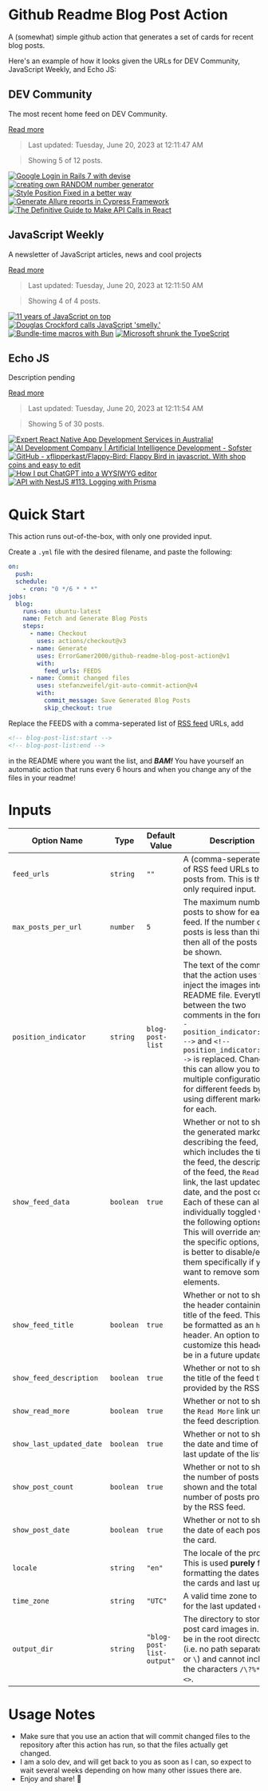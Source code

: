 # Github Readme Blog Post Action

A (somewhat) simple github action that generates a set of cards for recent blog posts.

Here's an example of how it looks given the URLs for DEV Community, JavaScript Weekly, and Echo JS:

<!-- post-list:start -->
## DEV Community

The most recent home feed on DEV Community.

[Read more](https://dev.to)
> Last updated: Tuesday, June 20, 2023 at 12:11:47 AM

> Showing 5 of 12 posts.

[![Google Login in Rails 7 with devise](https://raw.githubusercontent.com/ErrorGamer2000/github-readme-blog-post-action/main/generated_files/DEV_Community/Google_Login_in_Rails_7_with_devise.svg)](https://dev.to/ahmadraza/google-login-in-rails-7-with-devise-2gpo)
[![creating own RANDOM number generator](https://raw.githubusercontent.com/ErrorGamer2000/github-readme-blog-post-action/main/generated_files/DEV_Community/creating_own_RANDOM_number_generator.svg)](https://dev.to/coderatul/creating-own-random-number-generator-51dk)
[![Style Position Fixed in a better way](https://raw.githubusercontent.com/ErrorGamer2000/github-readme-blog-post-action/main/generated_files/DEV_Community/Style_Position_Fixed_in_a_better_way.svg)](https://dev.to/integridsolutions/style-position-fixed-in-a-better-way-169g)
[![Generate Allure reports in Cypress Framework](https://raw.githubusercontent.com/ErrorGamer2000/github-readme-blog-post-action/main/generated_files/DEV_Community/Generate_Allure_reports_in_Cypress_Framework.svg)](https://dev.to/raghwendrasonu/generate-allure-reports-in-cypress-framework-1odb)
[![The Definitive Guide to Make API Calls in React](https://raw.githubusercontent.com/ErrorGamer2000/github-readme-blog-post-action/main/generated_files/DEV_Community/The_Definitive_Guide_to_Make_API_Calls_in_React.svg)](https://dev.to/wolfflucas/the-definitive-guide-to-make-api-calls-in-react-2c1i)


## JavaScript Weekly

A newsletter of JavaScript articles, news and cool projects

[Read more](https://javascriptweekly.com/)
> Last updated: Tuesday, June 20, 2023 at 12:11:50 AM

> Showing 4 of 4 posts.

[![11 years of JavaScript on top](https://raw.githubusercontent.com/ErrorGamer2000/github-readme-blog-post-action/main/generated_files/JavaScript_Weekly/11_years_of_JavaScript_on_top.svg)](https://javascriptweekly.com/issues/643)
[![Douglas Crockford calls JavaScript 'smelly.'](https://raw.githubusercontent.com/ErrorGamer2000/github-readme-blog-post-action/main/generated_files/JavaScript_Weekly/Douglas_Crockford_calls_JavaScript_'smelly.'.svg)](https://javascriptweekly.com/issues/642)
[![Bundle-time macros with Bun](https://raw.githubusercontent.com/ErrorGamer2000/github-readme-blog-post-action/main/generated_files/JavaScript_Weekly/Bundle-time_macros_with_Bun.svg)](https://javascriptweekly.com/issues/641)
[![Microsoft shrunk the TypeScript](https://raw.githubusercontent.com/ErrorGamer2000/github-readme-blog-post-action/main/generated_files/JavaScript_Weekly/Microsoft_shrunk_the_TypeScript.svg)](https://javascriptweekly.com/issues/640)


## Echo JS

Description pending

[Read more](
http://www.echojs.com
)
> Last updated: Tuesday, June 20, 2023 at 12:11:54 AM

> Showing 5 of 30 posts.

[![Expert React Native App Development Services in Australia!](https://raw.githubusercontent.com/ErrorGamer2000/github-readme-blog-post-action/main/generated_files/_Echo_JS_/Expert_React_Native_App_Development_Services_in_Australia!.svg)](https://www.hybridappbuilders.com/react-native-app-development-australia/)
[![AI Development Company | Artificial Intelligence Development - Sofster](https://raw.githubusercontent.com/ErrorGamer2000/github-readme-blog-post-action/main/generated_files/_Echo_JS_/AI_Development_Company___Artificial_Intelligence_Development_-_Sofster.svg)](https://sofster.com/ai-application-development-company/)
[![GitHub - xflipperkast/Flappy-Bird: Flappy Bird in javascript. With shop coins and easy to edit](https://raw.githubusercontent.com/ErrorGamer2000/github-readme-blog-post-action/main/generated_files/_Echo_JS_/GitHub_-_xflipperkast_Flappy-Bird__Flappy_Bird_in_javascript._With_shop_coins_and_easy_to_edit.svg)](https://github.com/xflipperkast/Flappy-Bird)
[![How I put ChatGPT into a WYSIWYG editor](https://raw.githubusercontent.com/ErrorGamer2000/github-readme-blog-post-action/main/generated_files/_Echo_JS_/How_I_put_ChatGPT_into_a_WYSIWYG_editor.svg)](https://vrite.io/blog/how-i-put-chat-gpt-into-a-wysiwyg-editor/)
[![API with NestJS #113. Logging with Prisma](https://raw.githubusercontent.com/ErrorGamer2000/github-readme-blog-post-action/main/generated_files/_Echo_JS_/API_with_NestJS__113._Logging_with_Prisma.svg)](https://wanago.io/2023/06/19/api-nestjs-prisma-logging/)


<!-- post-list:end -->

# Quick Start

This action runs out-of-the-box, with only one provided input.

Create a `.yml` file with the desired filename, and paste the following:

```yml
on:
  push:
  schedule:
    - cron: "0 */6 * * *"
jobs:
  blog:
    runs-on: ubuntu-latest
    name: Fetch and Generate Blog Posts
    steps:
      - name: Checkout
        uses: actions/checkout@v3
      - name: Generate
        uses: ErrorGamer2000/github-readme-blog-post-action@v1
        with:
          feed_urls: FEEDS
      - name: Commit changed files
        uses: stefanzweifel/git-auto-commit-action@v4
        with:
          commit_message: Save Generated Blog Posts
          skip_checkout: true
```

Replace the FEEDS with a comma-seperated list of [RSS feed](https://rss.com/blog/how-do-rss-feeds-work/) URLs, add

```md
<!-- blog-post-list:start -->
<!-- blog-post-list:end -->
```

in the README where you want the list, and **_BAM!_** You have yourself an automatic action that runs every 6 hours and when you change any of the files in your readme!

# Inputs

<table>
  <thead>
    <tr>
      <th>Option Name</th>
      <th>Type</th>
      <th>Default Value</th>
      <th>Description</th>
    </tr>
  </thead>
  <tbody>
    <tr>
      <td><code>feed_urls</code></td>
      <td><code>string</code></td>
      <td><code>""</code></td>
      <td>A (comma-seperated) list of RSS feed URLs to load posts from. This is the only required input.</td>
    </tr>
    <tr>
      <td><code>max_posts_per_url</code></td>
      <td><code>number</code></td>
      <td><code>5</code></td>
      <td>The maximum number of posts to show for each feed. If the number of posts is less than this, then all of the posts will be shown.</td>
    </tr>
    <tr>
      <td><code>position_indicator</code></td>
      <td><code>string</code></td>
      <td><code>blog-post-list</code></td>
      <td>The text of the comments that the action uses to inject the images into the README file. Everything between the two comments in the form <code>&lt;!-- position_indicator:start --&gt;</code> and <code>&lt;!-- position_indicator:end --&gt;</code> is replaced. Changing this can allow you to use multiple configurations for different feeds by using different markers for each.</td>
    </tr>
    <tr>
      <td><code>show_feed_data</code></td>
      <td><code>boolean</code></td>
      <td><code>true</code></td>
      <td>Whether or not to show the generated markdown describing the feed, which includes the title of the feed, the description of the feed, the <code>Read More</code> link, the last updated date, and the post count. Each of these can also be individually toggled with the following options. This will override any of the specific options, so it is better to disable/enable them specifically if you want to remove some elements.</td>
    </tr>
    <tr>
      <td><code>show_feed_title</code></td>
      <td><code>boolean</code></td>
      <td><code>true</code></td>
      <td>Whether or not to show the header containing the title of the feed. This will be formatted as an <code>h2</code> header. An option to customize this header will be in a future update.</td>
    </tr>
    <tr>
      <td><code>show_feed_description</code></td>
      <td><code>boolean</code></td>
      <td><code>true</code></td>
      <td>Whether or not to show the title of the feed that is provided by the RSS feed.</td>
    </tr>
    <tr>
      <td><code>show_read_more</code></td>
      <td><code>boolean</code></td>
      <td><code>true</code></td>
      <td>Whether or not to show the <code>Read More</code> link under the feed description.</td>
    </tr>
    <tr>
      <td><code>show_last_updated_date</code></td>
      <td><code>boolean</code></td>
      <td><code>true</code></td>
      <td>Whether or not to show the date and time of the last update of the list.</td>
    </tr>
    <tr>
      <td><code>show_post_count</code></td>
      <td><code>boolean</code></td>
      <td><code>true</code></td>
      <td>Whether or not to show the number of posts shown and the total number of posts provided by the RSS feed.</td>
    </tr>
    <tr>
      <td><code>show_post_date</code></td>
      <td><code>boolean</code></td>
      <td><code>true</code></td>
      <td>Whether or not to show the date of each post on the card.</td>
    </tr>
    <tr>
      <td><code>locale</code></td>
      <td><code>string</code></td>
      <td><code>"en"</code></td>
      <td>The locale of the project. This is used <strong>purely</strong> for formatting the dates of the cards and last update.</td>
    </tr>
    <tr>
      <td><code>time_zone</code></td>
      <td><code>string</code></td>
      <td><code>"UTC"</code></td>
      <td>A valid time zone to use for the last updated date.</td>
    </tr>
    <tr>
      <td><code>output_dir</code></td>
      <td><code>string</code></td>
      <td><code>"blog-post-list-output"</code></td>
      <td>The directory to store the post card images in. Must be in the root directory (i.e. no path separators <code>/</code> or <code>\</code>) and cannot include the characters <code>/\?%*:|"&lt;&gt;</code>.</td>
    </tr>
<!--
    <tr>
      <td><code></code></td>
      <td><cde></cde></td>
      <td><code></code></td>
      <td></td>
    </tr>
-->
  </tbody>
</table>

# Usage Notes

- Make sure that you use an action that will commit changed files to the repository after this action has run, so that the files actually get changed.
- I am a solo dev, and will get back to you as soon as I can, so expect to wait several weeks depending on how many other issues there are.
- Enjoy and share! 🤗
